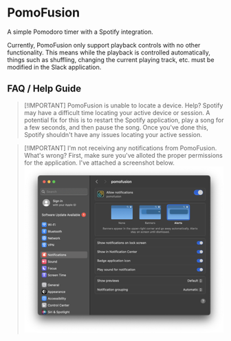 # PomoFusion

A simple Pomodoro timer with a Spotify integration.

Currently, PomoFusion only support playback controls with no other functionality. This means while the playback is controlled automatically, things such as shuffling, changing the current playing track, etc. must be modified in the Slack application.

## FAQ / Help Guide

> [!IMPORTANT] PomoFusion is unable to locate a device. Help?
> Spotify may have a difficult time locating your active device or session. A potential fix for this is to restart the Spotify application, play a song for a few seconds, and then pause the song. Once you've done this, Spotify shouldn't have any issues locating your active session.

> [!IMPORTANT] I'm not receiving any notifications from PomoFusion. What's wrong?
> First, make sure you've alloted the proper permissions for the application. I've attached a screenshot below.
> <img src="pomofusion_notifs.png">
